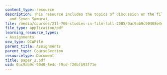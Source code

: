 ```yaml
---
content_type: resource
description: This resource includes the topics of discussion on the film Quixote,
  and Seven Samurai.
file: /media/courses/21l-706-studies-in-film-fall-2005/0ac9ab9c90408e4cf9cdf26bfb93f71e_paper_2.pdf
file_type: application/pdf
learning_resource_types:
- Assignments
ocw_type: OCWFile
parent_title: Assignments
parent_type: CourseSection
resourcetype: Document
title: paper_2.pdf
uid: 0ac9ab9c-9040-8e4c-f9cd-f26bfb93f71e
---
```

